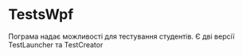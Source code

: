 # TestsWpf
Пограма надає можливості для тестування студентів.
Є дві версії TestLauncher та TestCreator
